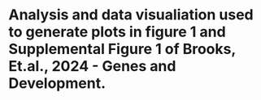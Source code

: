 # Analysis and data visualiation used to generate plots in figure 1 and Supplemental Figure 1 of Brooks, Et.al., 2024 - Genes and Development.
